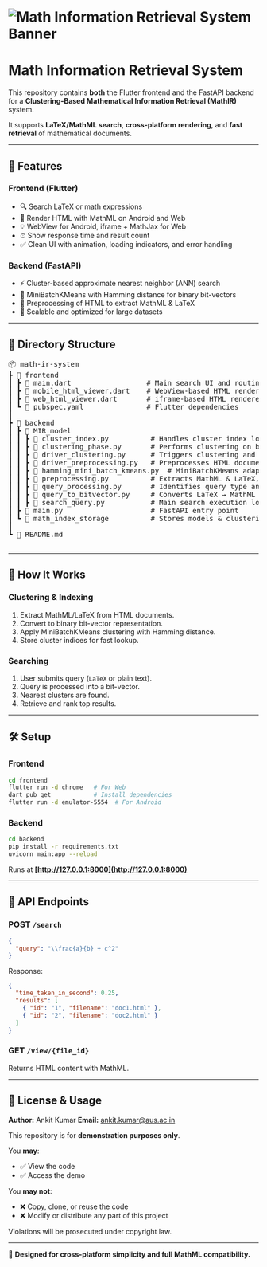 # ![Math Information Retrieval System Banner](A_2D_digital_graphic_design_banner_for_a_"Math_Inf.png)

# Math Information Retrieval System

This repository contains **both** the Flutter frontend and the FastAPI backend for a **Clustering-Based Mathematical Information Retrieval (MathIR)** system.

It supports **LaTeX/MathML search**, **cross-platform rendering**, and **fast retrieval** of mathematical documents.

---

## 📌 Features

### Frontend (Flutter)

* 🔍 Search LaTeX or math expressions
* 📄 Render HTML with MathML on Android and Web
* 💡 WebView for Android, iframe + MathJax for Web
* ⏱ Show response time and result count
* ✅ Clean UI with animation, loading indicators, and error handling

### Backend (FastAPI)

* ⚡ Cluster-based approximate nearest neighbor (ANN) search
* 🔢 MiniBatchKMeans with Hamming distance for binary bit-vectors
* 📂 Preprocessing of HTML to extract MathML & LaTeX
* 🚀 Scalable and optimized for large datasets

---

## 📁 Directory Structure

<pre lang="md">
📦 math-ir-system
┣ 📂 frontend
┃ ┣ 📜 main.dart                  # Main search UI and routing logic
┃ ┣ 📜 mobile_html_viewer.dart    # WebView-based HTML renderer for Android
┃ ┣ 📜 web_html_viewer.dart       # iframe-based HTML renderer for Web
┃ ┗ 📜 pubspec.yaml               # Flutter dependencies
┃
┣ 📂 backend
┃ ┣ 📂 MIR_model
┃ ┃ ┣ 📜 cluster_index.py          # Handles cluster index loading and searching
┃ ┃ ┣ 📜 clustering_phase.py       # Performs clustering on bit-vector data
┃ ┃ ┣ 📜 driver_clustering.py      # Triggers clustering and index creation
┃ ┃ ┣ 📜 driver_preprocessing.py   # Preprocesses HTML documents
┃ ┃ ┣ 📜 hamming_mini_batch_kmeans.py  # MiniBatchKMeans adapted for Hamming distance
┃ ┃ ┣ 📜 preprocessing.py          # Extracts MathML & LaTeX, generates bit-vectors
┃ ┃ ┣ 📜 query_processing.py       # Identifies query type and processes
┃ ┃ ┣ 📜 query_to_bitvector.py     # Converts LaTeX → MathML → bit-vector
┃ ┃ ┣ 📜 search_query.py           # Main search execution logic
┃ ┣ 📜 main.py                     # FastAPI entry point
┃ ┗ 📂 math_index_storage          # Stores models & clustering indices
┃
┗ 📜 README.md

</pre>

---

## 🚀 How It Works

### **Clustering & Indexing**

1. Extract MathML/LaTeX from HTML documents.
2. Convert to binary bit-vector representation.
3. Apply MiniBatchKMeans clustering with Hamming distance.
4. Store cluster indices for fast lookup.

### **Searching**

1. User submits query (`LaTeX` or plain text).
2. Query is processed into a bit-vector.
3. Nearest clusters are found.
4. Retrieve and rank top results.

---

## 🛠 Setup

### **Frontend**

```bash
cd frontend
flutter run -d chrome   # For Web
dart pub get            # Install dependencies
flutter run -d emulator-5554  # For Android
```

### **Backend**

```bash
cd backend
pip install -r requirements.txt
uvicorn main:app --reload
```

Runs at **[http://127.0.0.1:8000](http://127.0.0.1:8000)**

---

## 📡 API Endpoints

### **POST** `/search`

```json
{
  "query": "\\frac{a}{b} + c^2"
}
```

Response:

```json
{
  "time_taken_in_second": 0.25,
  "results": [
    { "id": "1", "filename": "doc1.html" },
    { "id": "2", "filename": "doc2.html" }
  ]
}
```

### **GET** `/view/{file_id}`

Returns HTML content with MathML.

---

## 📜 License & Usage

**Author:** Ankit Kumar
**Email:** [ankit.kumar@aus.ac.in](mailto:ankit.kumar@aus.ac.in)

This repository is for **demonstration purposes only**.

You **may**:

* ✅ View the code
* ✅ Access the demo

You **may not**:

* ❌ Copy, clone, or reuse the code
* ❌ Modify or distribute any part of this project

Violations will be prosecuted under copyright law.

---

🎯 **Designed for cross-platform simplicity and full MathML compatibility.**
